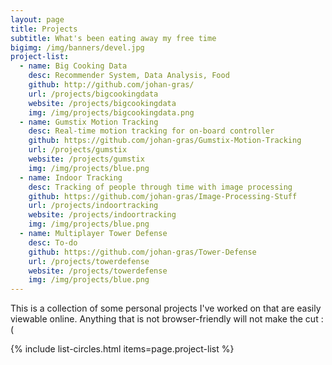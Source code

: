 ```yaml
---
layout: page
title: Projects
subtitle: What's been eating away my free time
bigimg: /img/banners/devel.jpg
project-list:
  - name: Big Cooking Data
    desc: Recommender System, Data Analysis, Food
    github: http://github.com/johan-gras/
    url: /projects/bigcookingdata
    website: /projects/bigcookingdata
    img: /img/projects/bigcookingdata.png
  - name: Gumstix Motion Tracking
    desc: Real-time motion tracking for on-board controller
    github: https://github.com/johan-gras/Gumstix-Motion-Tracking
    url: /projects/gumstix
    website: /projects/gumstix
    img: /img/projects/blue.png
  - name: Indoor Tracking
    desc: Tracking of people through time with image processing
    github: https://github.com/johan-gras/Image-Processing-Stuff
    url: /projects/indoortracking
    website: /projects/indoortracking
    img: /img/projects/blue.png
  - name: Multiplayer Tower Defense
    desc: To-do
    github: https://github.com/johan-gras/Tower-Defense
    url: /projects/towerdefense
    website: /projects/towerdefense
    img: /img/projects/blue.png
---
```


This is a collection of some personal projects I've worked on that are easily viewable online. Anything that is not browser-friendly will not make the cut :( 

{% include list-circles.html items=page.project-list %}

